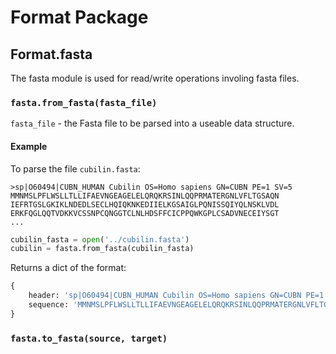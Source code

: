 # Format Package

## Format.fasta

The fasta module is used for read/write operations involing fasta files.

### `fasta.from_fasta(fasta_file)`

`fasta_file` - the Fasta file to be parsed into a useable data structure.

#### Example

To parse the file `cubilin.fasta`:

```fasta
>sp|O60494|CUBN_HUMAN Cubilin OS=Homo sapiens GN=CUBN PE=1 SV=5
MMNMSLPFLWSLLTLLIFAEVNGEAGELELQRQKRSINLQQPRMATERGNLVFLTGSAQN
IEFRTGSLGKIKLNDEDLSECLHQIQKNKEDIIELKGSAIGLPQNISSQIYQLNSKLVDL
ERKFQGLQQTVDKKVCSSNPCQNGGTCLNLHDSFFCICPPQWKGPLCSADVNECEIYSGT
...
```

```python
cubilin_fasta = open('../cubilin.fasta')
cubilin = fasta.from_fasta(cubilin_fasta)
```

Returns a dict of the format:

```python
{
    header: 'sp|O60494|CUBN_HUMAN Cubilin OS=Homo sapiens GN=CUBN PE=1 SV=5',
    sequence: 'MMNMSLPFLWSLLTLLIFAEVNGEAGELELQRQKRSINLQQPRMATERGNLVFLTGSAQN...'
}
```

### `fasta.to_fasta(source, target)`
